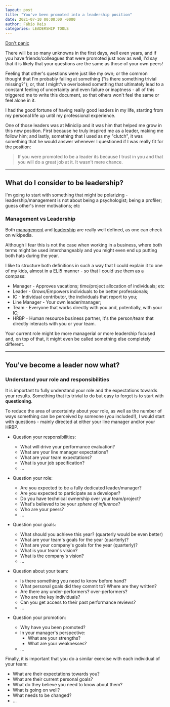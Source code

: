 ```yaml
---
layout: post
title: "You've been promoted into a leadership position"
date: 2021-07-10 00:00:00 -0000
author: Fábio Reis
categories: LEADERSHIP TOOLS
---
```


<!-- # You've been promoted into a leadership position! -->

[Don't panic](https://en.wikipedia.org/wiki/Phrases_from_The_Hitchhiker%27s_Guide_to_the_Galaxy#Don't_Panic)

There will be so many unknowns in the first days, well even years, and if you have friends/colleagues that were promoted just now as well, I'd say that it is likely that your questions are the same as those of your own peers!

Feeling that other's questions were just like my own; or the common thought that I'm probably failing at something ("is there something trivial missing?"); or, that I might've overlooked something that ultimately lead to a constant feeling of uncertainty and even failure or inaptness - all of this triggered me to write this document, so that others won't feel the same or feel alone in it.

I had the good fortune of having really good leaders in my life, starting from my personal life up until my professional experience.

One of those leaders was at Miniclip and it was him that helped me grow in this new position. First because he truly inspired me as a leader, making me follow him; and lastly, something that I used as my "clutch", it was something that he would answer whenever I questioned if I was really fit for the position:

> If you were promoted to be a leader its because I trust in you and that you will do a great job at it. It wasn't mere chance.

***

## What do I consider to be leadership?

I'm going to start with something that might be polarizing - leadership/management is not about being a psychologist; being a profiler; guess other's inner motivations; etc

### Management vs Leadership

Both [management](https://en.wikipedia.org/wiki/Management) and [leadership](https://en.wikipedia.org/wiki/Leadership) are really well defined, as one can check on wikipedia.

Although I fear this is not the case when working in a business, where both terms might be used interchangeably and you might even end up putting both hats during the year.

I like to structure both definitions in such a way that I could explain it to one of my kids, almost in a ELI5 manner - so that I could use them as a compass:

- Manager - Approves vacations; time/project allocation of individuals; etc
- Leader - Grows/Empowers individuals to be better professionals;
- IC - Individual contributor, the individuals that report to you;
- Line Manager - Your own leader/manager;
- Team - Everyone that works directly with you and, potentially, with your IC;
- HRBP - Human resource business partner, it's the person/team that directly interacts with you or your team.

Your current role might be more managerial or more leadership focused and, on top of that, it might even be called something else completely different.

***

## You've become a leader now what?

### Understand your role and responsibilities

It is important to fully understand your role and the expectations towards your results. Something that its trivial to do but easy to forget is to start with **questioning**.

To reduce the area of uncertainty about your role, as well as the number of ways something can be perceived by someone (you included!), I would start with questions - mainly directed at either your line manager and/or your HRBP.

- Question your responsibilities:

    - What will drive your performance evaluation?
    - What are your line manager expectations?
    - What are your team expectations?
    - What is your job specification?
    - ...

- Question your role:

    - Are you expected to be a fully dedicated leader/manager?
    - Are you expected to participate as a developer?
    - Do you have technical ownership over your team/project?
    - What's believed to be your _sphere of  influence_?
    - Who are your peers?
    - ...

- Question your goals:

    - What should you achieve this year? (quarterly would be even better)
    - What are your team's goals for the year (quarterly)?
    - What are your company's goals for the year (quarterly)?
    - What is your team's vision?
    - What is the company's vision?
    - ...

- Question about your team:

    - Is there something you need to know before hand?
    - What personal goals did they commit to? Where are they written?
    - Are there any under-performers? over-performers?
    - Who are the key individuals?
    - Can you get access to their past performance reviews?
    - ...

- Question your promotion:

    - Why have you been promoted?
    - In your manager's perspective:
      - What are your strengths?
      - What are your weaknesses?
    - ...

Finally, it is important that you do a similar exercise with each individual of your team:

- What are their expectations towards you?
- What are their current personal goals?
- What do they believe you need to know about them?
- What is going on well?
- What needs to be changed?
- ...
